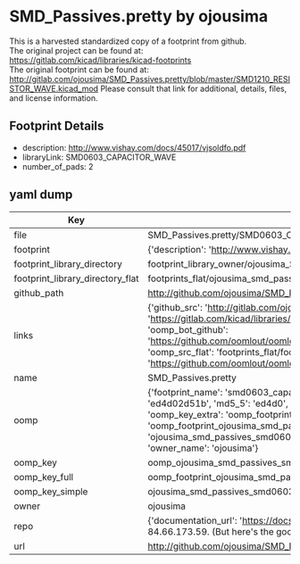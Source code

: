 # SMD_Passives.pretty by ojousima  
This is a harvested standardized copy of a footprint from github.  
The original project can be found at:  
https://gitlab.com/kicad/libraries/kicad-footprints  
The original footprint can be found at:
http://gitlab.com/ojousima/SMD_Passives.pretty/blob/master/SMD1210_RESISTOR_WAVE.kicad_mod
Please consult that link for additional, details, files, and license information.  
## Footprint Details
* description: http://www.vishay.com/docs/45017/vjsoldfo.pdf  
* libraryLink: SMD0603_CAPACITOR_WAVE  
* number_of_pads: 2  
## yaml dump  
| Key | Value |  
| --- | --- |  
| file | SMD_Passives.pretty/SMD0603_CAPACITOR_WAVE.kicad_mod |  
| footprint | {'description': 'http://www.vishay.com/docs/45017/vjsoldfo.pdf', 'libraryLink': 'SMD0603_CAPACITOR_WAVE', 'number_of_pads': 2} |  
| footprint_library_directory | footprint_library_owner/ojousima_SMD_Passives.pretty |  
| footprint_library_directory_flat | footprints_flat/ojousima_smd_passives_smd0603_capacitor_wave/working |  
| github_path | http://github.com/ojousima/SMD_Passives.pretty/blob/master/SMD0603_CAPACITOR_WAVE.kicad_mod |  
| links | {'github_src': 'http://gitlab.com/ojousima/SMD_Passives.pretty/blob/master/SMD1210_RESISTOR_WAVE.kicad_mod', 'github_src_repo': 'https://gitlab.com/kicad/libraries/kicad-footprints', 'oomp_bot': 'footprints/ojousima_smd_passives_smd0603_capacitor_wave/working', 'oomp_bot_github': 'https://github.com/oomlout/oomlout_oomp_footprint_bot/tree/main/footprints/ojousima_smd_passives_smd0603_capacitor_wave/working', 'oomp_src_flat': 'footprints_flat/footprints_flat/ojousima_smd_passives_smd0603_capacitor_wave/working', 'oomp_src_flat_github': 'https://github.com/oomlout/oomlout_oomp_footprint_src/tree/main/footprints_flat/ojousima_smd_passives_smd0603_capacitor_wave/working'} |  
| name | SMD_Passives.pretty |  
| oomp | {'footprint_name': 'smd0603_capacitor_wave', 'library_name': 'smd_passives', 'md5': 'ed4d02d51b2a738410eb01485c1ee8a4', 'md5_10': 'ed4d02d51b', 'md5_5': 'ed4d0', 'md5_6': 'ed4d02', 'oomp_key': 'oomp_ojousima_smd_passives_smd0603_capacitor_wave', 'oomp_key_extra': 'oomp_footprint_ojousima_smd_passives_smd0603_capacitor_wave', 'oomp_key_full': 'oomp_footprint_ojousima_smd_passives_smd0603_capacitor_wave_ed4d02', 'oomp_key_simple': 'ojousima_smd_passives_smd0603_capacitor_wave', 'original_filename': 'SMD_Passives.pretty/SMD0603_CAPACITOR_WAVE.kicad_mod', 'owner_name': 'ojousima'} |  
| oomp_key | oomp_ojousima_smd_passives_smd0603_capacitor_wave |  
| oomp_key_full | oomp_footprint_ojousima_smd_passives_smd0603_capacitor_wave |  
| oomp_key_simple | ojousima_smd_passives_smd0603_capacitor_wave |  
| owner | ojousima |  
| repo | {'documentation_url': 'https://docs.github.com/rest/overview/resources-in-the-rest-api#rate-limiting', 'message': "API rate limit exceeded for 84.66.173.59. (But here's the good news: Authenticated requests get a higher rate limit. Check out the documentation for more details.)"} |  
| url | http://github.com/ojousima/SMD_Passives.pretty |  

